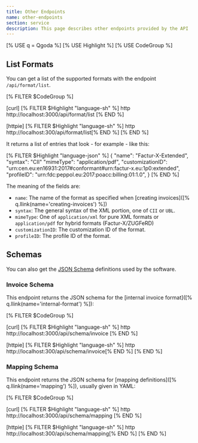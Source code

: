 ```yaml
---
title: Other Endpoints
name: other-endpoints
section: service
description: This page describes other endpoints provided by the API
---
```

<!--qgoda-no-xgettext-->
[% USE q = Qgoda %]
[% USE Highlight %]
[% USE CodeGroup %]
<!--/qgoda-no-xgettext-->

<qgoda-toc/>

## List Formats

You can get a list of the supported formats with the endpoint `/api/format/list`.

<!--qgoda-no-xgettext-->
[% FILTER $CodeGroup %]

[curl]
[% FILTER $Highlight "language-sh" %]
http http://localhost:3000/api/format/list
[% END %]

[httpie]
[% FILTER $Highlight "language-sh" %]
http http://localhost:300/api/format/list[% END %]
[% END %]
<!--/qgoda-no-xgettext-->

It returns a list of entries that look - for example - like this:

<!--qgoda-no-xgettext-->
[% FILTER $Highlight "language-json" %]
{
    "name": "Factur-X-Extended",
    "syntax": "CII"
    "mimeType": "application/pdf",
    "customizationID": "urn:cen.eu:en16931:2017#conformant#urn:factur-x.eu:1p0:extended",
    "profileID": "urn:fdc:peppol.eu:2017:poacc:billing:01:1.0",
}
[% END %]
<!--/qgoda-no-xgettext-->

The meaning of the fields are:

* `name`: The name of the format as specified when [creating invoices]([% q.llink(name='creating-invoices') %])
* `syntax`: The general syntax of the XML portion, one of `CII` or `UBL`.
* `mimeType`: One of `application/xml` for pure XML formats or `application/pdf` for hybrid formats (Factur-X/ZUGFeRD)
* `customizationID`: The customization ID of the format.
* `profileID`: The profile ID of the format.

## Schemas

You can also get the [JSON Schema](https://json-schema.org/) definitions used
by the software.

### Invoice Schema

This endpoint returns the JSON schema for the [internal invoice format]([% q.llink(name='internal-format') %]):

<!--qgoda-no-xgettext-->
[% FILTER $CodeGroup %]

[curl]
[% FILTER $Highlight "language-sh" %]
http http://localhost:3000/api/schema/invoice
[% END %]

[httpie]
[% FILTER $Highlight "language-sh" %]
http http://localhost:300/api/schema/invoice[% END %]
[% END %]
<!--/qgoda-no-xgettext-->

### Mapping Schema

This endpoint returns the JSON schema for [mapping definitions]([% q.llink(name='mapping') %]), usually given
in YAML:

<!--qgoda-no-xgettext-->
[% FILTER $CodeGroup %]

[curl]
[% FILTER $Highlight "language-sh" %]
http http://localhost:3000/api/schema/mapping
[% END %]

[httpie]
[% FILTER $Highlight "language-sh" %]
http http://localhost:300/api/schema/mapping[% END %]
[% END %]
<!--/qgoda-no-xgettext-->


